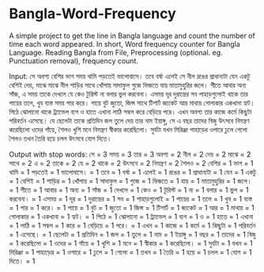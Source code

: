 # Bangla-Word-Frequency
A simple project to get the line in Bangla language and count the number of time each word appeared. 
In short, Word frequency counter for Bangla Language.
Reading Bangla from File, Preprocessing (optional. eg. Punctuation removal), frequency count.

Input:
সে অবশ্য বেশির ভাগ সময় থামি পড়তেই ভালোবাসে। তবে বর্ষা এলেই সে নীল রঙের প্রাধান্যটা যেন একটু বেশিই দেয়, মাঝে মাঝে নীল শাড়ির সাথে খোঁপায় সাদাফুল গুজে ভিজতে যায় মাতামুহুরির জলে। শীতে আবার অন্য সাঁজ, এ সময় তাকে দেখলে যে কেও টুরিস্ট না বলার ভুল করবেনা। এসময় দূর দুরান্তের সব পাহাড়গুলোই থাকে তার পায়ের তলে, খুব ব্যস্ত সময় পার করে। পায়ে বুট জুতো, জিন্স সাথে টিশার্ট জ্যকেট আর মাথায় গোলাকার একখানা হ্যট। পিঠে ঝোলানো থাকে ট্র্যাভেল ব্যগ ও হাতে এখানা লাঠি সম্বল করে বেড়িয়ে পরে।
এখন অবশ্য তার কাজে কর্মে কিছুটা পরিবর্তন এসেছে। যে ছেলেটা তাকে প্রতিদিন জল তুলে দেয় তার নাম ইয়াঙ্গু, সে এ বছর তাদের বিজু উৎসবে নিমন্ত্রণ করেছিলো ওদের গাঁয়ে, শৈলও খুশি মনে নিমন্ত্রণ স্বীকার করেছিলো। সুর্যটা যখন মিরিঞ্জা পাহাড়ের ওপারে ঢুলে গেলো শৈলও তখন তৈরি হয়ে চলল উৎসবে যোগ দিতে।

Output with stop words:
সে = 3
সময় = 3
তার = 3
অবশ্য = 2
নীল = 2
দেয় = 2
মাঝে = 2
সাথে = 2
এ = 2
তাকে = 2
যে = 2
থাকে = 2
উৎসবে = 2
নিমন্ত্রণ = 2
শৈলও = 2
বেশির = 1
ভাগ = 1
থামি = 1
পড়তেই = 1
ভালোবাসে। = 1
তবে = 1
বর্ষা = 1
এলেই = 1
রঙের = 1
প্রাধান্যটা = 1
যেন = 1
একটু = 1
বেশিই = 1
শাড়ির = 1
খোঁপায় = 1
সাদাফুল = 1
গুজে = 1
ভিজতে = 1
যায় = 1
মাতামুহুরির = 1
জলে। = 1
শীতে = 1
আবার = 1
অন্য = 1
সাঁজ = 1
দেখলে = 1
কেও = 1
টুরিস্ট = 1
না = 1
বলার = 1
ভুল = 1
করবেনা। = 1
এসময় = 1
দূর = 1
দুরান্তের = 1
সব = 1
পাহাড়গুলোই = 1
পায়ের = 1
তলে = 1
খুব = 1
ব্যস্ত = 1
পার = 1
করে। = 1
পায়ে = 1
বুট = 1
জুতো = 1
জিন্স = 1
টিশার্ট = 1
জ্যকেট = 1
আর = 1
মাথায় = 1
গোলাকার = 1
একখানা = 1
হ্যট। = 1
পিঠে = 1
ঝোলানো = 1
ট্র্যাভেল = 1
ব্যগ = 1
ও = 1
হাতে = 1
এখানা = 1
লাঠি = 1
সম্বল = 1
করে = 1
বেড়িয়ে = 1
পরে। = 1
এখন = 1
কাজে = 1
কর্মে = 1
কিছুটা = 1
পরিবর্তন = 1
এসেছে। = 1
ছেলেটা = 1
প্রতিদিন = 1
জল = 1
তুলে = 1
নাম = 1
ইয়াঙ্গু = 1
বছর = 1
তাদের = 1
বিজু = 1
করেছিলো = 1
ওদের = 1
গাঁয়ে = 1
খুশি = 1
মনে = 1
স্বীকার = 1
করেছিলো। = 1
সুর্যটা = 1
যখন = 1
মিরিঞ্জা = 1
পাহাড়ের = 1
ওপারে = 1
ঢুলে = 1
গেলো = 1
তখন = 1
তৈরি = 1
হয়ে = 1
চলল = 1
যোগ = 1
দিতে। = 1
